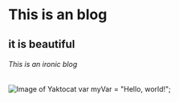 # This is an blog

## it is beautiful

###### This is an ironic blog
![Image of Yaktocat](https://octodex.github.com/images/yaktocat.png)
var myVar = "Hello, world!";
